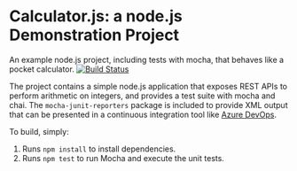 Calculator.js: a node.js Demonstration Project
==============================================
An example node.js project, including tests with mocha, that behaves like
a pocket calculator.
[![Build Status](https://dev.azure.com/mostafaabdelrazikibrahim/Setup%20your%20Azure%20Pipelines%20project/_apis/build/status/mostafa-abd-elrazik.calculator?branchName=refs%2Fpull%2F5%2Fmerge)](https://dev.azure.com/mostafaabdelrazikibrahim/Setup%20your%20Azure%20Pipelines%20project/_build/latest?definitionId=9&branchName=refs%2Fpull%2F5%2Fmerge)

The project contains a simple node.js application that exposes REST APIs
to perform arithmetic on integers, and provides a test suite with mocha
and chai.  The `mocha-junit-reporters` package is included to provide XML
output that can be presented in a continuous integration tool like
[Azure DevOps](https://azure.com/devops).

To build, simply:

1. Runs `npm install` to install dependencies.
2. Runs `npm test` to run Mocha and execute the unit tests.

